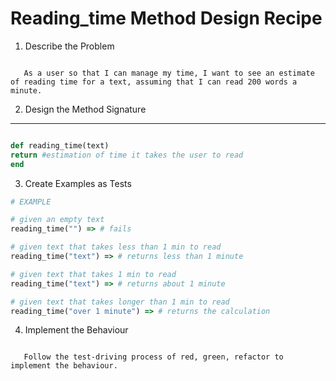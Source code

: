 # Reading_time Method Design Recipe

1. Describe the Problem

```

   As a user so that I can manage my time, I want to see an estimate of reading time for a text, assuming that I can read 200 words a minute.

```

2. Design the Method Signature

---

```ruby

def reading_time(text)
return #estimation of time it takes the user to read
end

```

3. Create Examples as Tests

```ruby
# EXAMPLE

# given an empty text
reading_time("") => # fails

# given text that takes less than 1 min to read
reading_time("text") => # returns less than 1 minute

# given text that takes 1 min to read
reading_time("text") => # returns about 1 minute

# given text that takes longer than 1 min to read
reading_time("over 1 minute") => # returns the calculation

```

4. Implement the Behaviour

```

   Follow the test-driving process of red, green, refactor to implement the behaviour.


```
